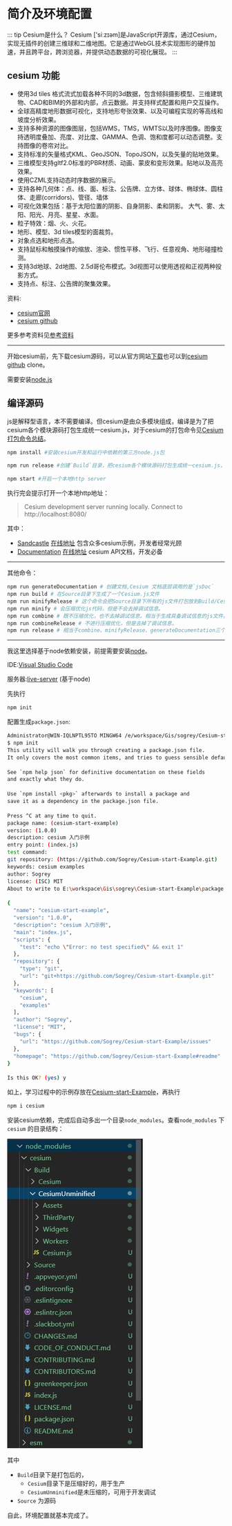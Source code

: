 # 简介及环境配置

::: tip Cesium是什么？
Cesium ['siːzɪəm]是JavaScript开源库，通过Cesium，实现无插件的创建三维球和二维地图。它是通过WebGL技术实现图形的硬件加速，并且跨平台，跨浏览器，并提供动态数据的可视化展现。
:::

## cesium 功能

- 使用3d tiles 格式流式加载各种不同的3d数据，包含倾斜摄影模型、三维建筑物、CAD和BIM的外部和内部，点云数据。并支持样式配置和用户交互操作。
- 全球高精度地形数据可视化，支持地形夸张效果、以及可编程实现的等高线和坡度分析效果。
- 支持多种资源的图像图层，包括WMS，TMS，WMTS以及时序图像。图像支持透明度叠加、亮度、对比度、GAMMA、色调、饱和度都可以动态调整。支持图像的卷帘对比。
- 支持标准的矢量格式KML、GeoJSON、TopoJSON，以及矢量的贴地效果。
- 三维模型支持gltf2.0标准的PBR材质、动画、蒙皮和变形效果。贴地以及高亮效果。
- 使用CZML支持动态时序数据的展示。
- 支持各种几何体：点、线、面、标注、公告牌、立方体、球体、椭球体、圆柱体、走廊(corridors)、管径、墙体
- 可视化效果包括：基于太阳位置的阴影、自身阴影、柔和阴影。
  大气、雾、太阳、阳光、月亮、星星、水面。
- 粒子特效：烟、火、火花。
- 地形、模型、3d tiles模型的面裁剪。
- 对象点选和地形点选。
- 支持鼠标和触摸操作的缩放、渲染、惯性平移、飞行、任意视角、地形碰撞检测。
- 支持3d地球、2d地图、2.5d哥伦布模式。3d视图可以使用透视和正视两种投影方式。
- 支持点、标注、公告牌的聚集效果。

资料:

- [cesium官网](https://cesium.com/)
- [cesium github](https://github.com/AnalyticalGraphicsInc/cesium)

更多参考资料见[参考资料](../reference/)

---

开始cesium前，先下载cesium源码，可以从官方网站[下载](https://cesium.com/downloads/)也可以到[cesium github](https://github.com/AnalyticalGraphicsInc/cesium) clone。

需要安装[node.js](https://nodejs.org/en/)

## 编译源码

js是解释型语言，本不需要编译。但cesium是由众多模块组成，编译是为了把cesium各个模块源码打包生成统一cesium.js，对于cesium的打包命令见[Cesium打包命令总结](https://zhuanlan.zhihu.com/p/47588567)。

``` bash
npm install #安装cesium开发和运行中依赖的第三方node.js包
```

``` bash
npm run release #创建`Build`目录，把cesium各个模块源码打包生成统一cesium.js，生成文档
```

``` bash
npm start #开启一个本地http server
```

执行完会提示打开一个本地http地址：

> Cesium development server running locally.  Connect to http://localhost:8080/

其中：

- [Sandcastle](http://localhost:8080/Apps/Sandcastle/index.html) [在线地址](https://sandcastle.cesium.com/) 包含众多cesium示例，开发者经常光顾
- [Documentation](http://localhost:8080/Build/Documentation/index.html) [在线地址](https://cesium.com/docs/cesiumjs-ref-doc/) cesium API文档，开发必备

---

其他命令：

``` bash
npm run generateDocumentation # 创建文档,Cesium 文档底层调用的是`jsDoc`
npm run build # 在Source目录下生成了一个Cesium.js文件
npm run minifyRelease # 这个命令会把Source目录下所有的js文件打包放到Build/Cesium/目录下，并且生成一个真正的供生产环境下来使用的Cesium.js文件。
npm run minify # 会压缩优化js代码，但是不会去掉调试信息。
npm run combine # 既不压缩优化，也不去掉调试信息。相当于生成具备调试信息的js文件。
npm run combineRelease # 不进行压缩优化，但是去掉了调试信息。
npm run release # 相当于combine、minifyRelease、generateDocumentation三个命令的集合。他会同时做了三件事：1. 在Build/CesiumUnminified目录下生成调试版的Cesium.js文件； 2. 在Build/Cesium目录下生成压缩优化好的(生产环境下）的Cesium.js文件； 3. 并且还生成了Cesium的api文档，文档放在Build/Documentation目录下。
```

---

我这里选择基于node依赖安装，前提需要安装[node](https://nodejs.org/en/)。

IDE:[Visual Studio Code](https://code.visualstudio.com/)

服务器:[live-server](https://sogrey.github.io/Plug-in/guide.html#live-server-编辑浏览html网页) (基于node)

先执行

``` bash
npm init
```

配置生成`package.json`:

```bash
Administrator@WIN-IQLNPTL95TO MINGW64 /e/workspace/Gis/sogrey/Cesium-start-Example (master)
$ npm init
This utility will walk you through creating a package.json file.
It only covers the most common items, and tries to guess sensible defaults.

See `npm help json` for definitive documentation on these fields
and exactly what they do.

Use `npm install <pkg>` afterwards to install a package and
save it as a dependency in the package.json file.

Press ^C at any time to quit.
package name: (cesium-start-example)
version: (1.0.0)
description: cesium 入门示例
entry point: (index.js)
test command:
git repository: (https://github.com/Sogrey/Cesium-start-Example.git)
keywords: cesium examples
author: Sogrey
license: (ISC) MIT
About to write to E:\workspace\Gis\sogrey\Cesium-start-Example\package.json:

{
  "name": "cesium-start-example",
  "version": "1.0.0",
  "description": "cesium 入门示例",
  "main": "index.js",
  "scripts": {
    "test": "echo \"Error: no test specified\" && exit 1"
  },
  "repository": {
    "type": "git",
    "url": "git+https://github.com/Sogrey/Cesium-start-Example.git"
  },
  "keywords": [
    "cesium",
    "examples"
  ],
  "author": "Sogrey",
  "license": "MIT",
  "bugs": {
    "url": "https://github.com/Sogrey/Cesium-start-Example/issues"
  },
  "homepage": "https://github.com/Sogrey/Cesium-start-Example#readme"
}

Is this OK? (yes) y
```

如上，学习过程中的示例存放在[Cesium-start-Example](https://github.com/Sogrey/Cesium-start-Example.git)，再执行

``` bash
npm i cesium
```

安装cesium依赖，完成后自动多出一个目录`node_modules`。查看`node_modules` 下 `cesium` 的目录结构：

![此处应有图](../../.vuepress/public/img/cesium-floder.jpg)

其中

- `Build`目录下是打包后的，
  - `Cesium`目录下是压缩好的，用于生产
  - `CesiumUnminified`是未压缩的，可用于开发调试
- `Source` 为源码

自此，环境配置就基本完成了。

